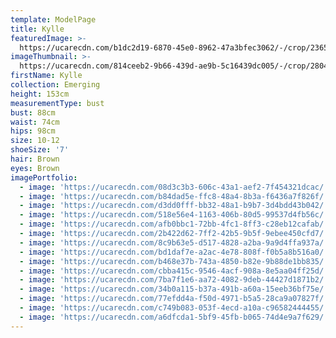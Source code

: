 ```yaml
---
template: ModelPage
title: Kylle
featuredImage: >-
  https://ucarecdn.com/b1dc2d19-6870-45e0-8962-47a3bfec3062/-/crop/2365x1180/0,149/-/preview/
imageThumbnail: >-
  https://ucarecdn.com/814ceeb2-9b66-439d-ae9b-5c16439dc005/-/crop/2804x3545/587,1052/-/preview/
firstName: Kylle
collection: Emerging
height: 153cm
measurementType: bust
bust: 88cm
waist: 74cm
hips: 98cm
size: 10-12
shoeSize: '7'
hair: Brown
eyes: Brown
imagePortfolio:
  - image: 'https://ucarecdn.com/08d3c3b3-606c-43a1-aef2-7f454321dcac/'
  - image: 'https://ucarecdn.com/b84dad5e-ffc8-48a4-8b3a-f6436a7f826f/'
  - image: 'https://ucarecdn.com/d3dd0fff-bb32-48a1-b9b7-3d4bdd43b042/'
  - image: 'https://ucarecdn.com/518e56e4-1163-406b-80d5-99537d4fb56c/'
  - image: 'https://ucarecdn.com/afb0bbc1-72bb-4fc1-8ff3-c28eb12cafab/'
  - image: 'https://ucarecdn.com/2b422d62-7ff2-42b5-9b5f-9ebee450cfd7/'
  - image: 'https://ucarecdn.com/8c9b63e5-d517-4828-a2ba-9a9d4ffa937a/'
  - image: 'https://ucarecdn.com/bd1daf7e-a2ac-4e78-808f-f0b5a8b516a0/'
  - image: 'https://ucarecdn.com/b468e37b-743a-4850-b82e-9b88de1bb835/'
  - image: 'https://ucarecdn.com/cbba415c-9546-4acf-908a-8e5aa04ff25d/'
  - image: 'https://ucarecdn.com/7ba7f1e6-aa72-4082-9deb-44427d1871b2/'
  - image: 'https://ucarecdn.com/34b0a115-b37a-491b-a60a-15eeb36bf75e/'
  - image: 'https://ucarecdn.com/77efdd4a-f50d-4971-b5a5-28ca9a07827f/'
  - image: 'https://ucarecdn.com/c749b083-053f-4ecd-a10a-c96582444455/'
  - image: 'https://ucarecdn.com/a6dfcda1-5bf9-45fb-b065-74d4e9a7f629/'
---
```


